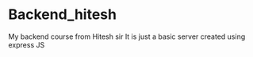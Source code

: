 # Backend_hitesh
My backend course from Hitesh sir
It is just a basic server created using express JS

